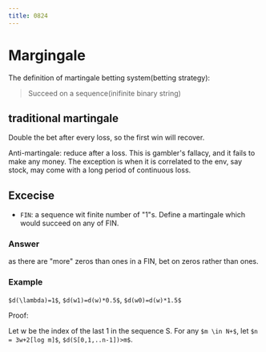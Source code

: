 ```yaml
---
title: 0824
---
```


# Margingale
The definition of martingale betting system(betting strategy):
> Succeed on a sequence(inifinite binary string)

## traditional martingale
Double the bet after every loss, so the first win will recover.

Anti-martingale: reduce after a loss.
This is gambler's fallacy, and it fails to make any money.
The exception is when it is correlated to the env, say stock,
may come with a long period of continuous loss.

## Excecise
* `FIN`: a sequence wit finite number of "1"s. Define a martingale which would succeed on any of FIN.

### Answer
as there are "more" zeros than ones in a FIN, bet on zeros rather than ones.
### Example
`$d(\lambda)=1$`,
`$d(w1)=d(w)*0.5$`,
`$d(w0)=d(w)*1.5$`

Proof:

Let w be the index of the last 1 in the sequence S.
For any `$m \in N+$`,
let `$n = 3w+2[log m]$`,
`$d(S[0,1,..n-1])>m$`.
